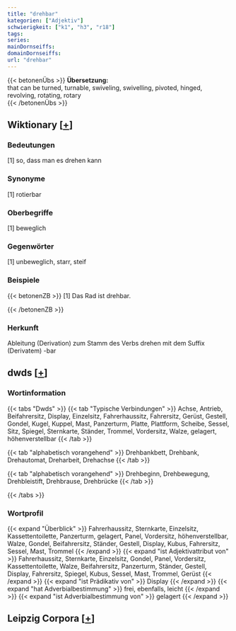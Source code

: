 ```yaml
---
title: "drehbar"
kategorien: ["Adjektiv"]
schwierigkeit: ["k1", "h3", "r18"]
tags:
series:
mainDornseiffs:
domainDornseiffs:
url: "drehbar"
---
```


{{< betonenÜbs >}}
**Übersetzung:**  
that can be turned, turnable, swiveling, swivelling, pivoted, hinged, revolving, rotating, rotary  
{{< /betonenÜbs >}}

## Wiktionary [[+](https://de.wiktionary.org/wiki/drehbar)]

### Bedeutungen
[1] so, dass man es drehen kann  

### Synonyme
[1] rotierbar  

### Oberbegriffe
[1] beweglich  

### Gegenwörter
[1] unbeweglich, starr, steif  

### Beispiele
{{< betonenZB >}}
[1] Das Rad ist drehbar.  

{{< /betonenZB >}}
### Herkunft
Ableitung (Derivation) zum Stamm des Verbs drehen mit dem Suffix (Derivatem) -bar  



## dwds [[+](https://www.dwds.de/wb/drehbar)]

### Wortinformation
{{< tabs "Dwds" >}}
{{< tab "Typische Verbindungen" >}}
Achse, Antrieb, Beifahrersitz, Display, Einzelsitz, Fahrerhaussitz, Fahrersitz, Gerüst, Gestell, Gondel, Kugel, Kuppel, Mast, Panzerturm, Platte, Plattform, Scheibe, Sessel, Sitz, Spiegel, Sternkarte, Ständer, Trommel, Vordersitz, Walze, gelagert, höhenverstellbar
{{< /tab >}}

{{< tab "alphabetisch vorangehend" >}}
Drehbankbett, Drehbank, Drehautomat, Dreharbeit, Drehachse
{{< /tab >}}

{{< tab "alphabetisch vorangehend" >}}
Drehbeginn, Drehbewegung, Drehbleistift, Drehbrause, Drehbrücke
{{< /tab >}}

{{< /tabs >}}

### Wortprofil
{{< expand "Überblick" >}} Fahrerhaussitz, Sternkarte, Einzelsitz, Kassettentoilette, Panzerturm, gelagert, Panel, Vordersitz, höhenverstellbar, Walze, Gondel, Beifahrersitz, Ständer, Gestell, Display, Kubus, Fahrersitz, Sessel, Mast, Trommel {{< /expand >}}
{{< expand "ist Adjektivattribut von" >}} Fahrerhaussitz, Sternkarte, Einzelsitz, Gondel, Panel, Vordersitz, Kassettentoilette, Walze, Beifahrersitz, Panzerturm, Ständer, Gestell, Display, Fahrersitz, Spiegel, Kubus, Sessel, Mast, Trommel, Gerüst {{< /expand >}}
{{< expand "ist Prädikativ von" >}} Display {{< /expand >}}
{{< expand "hat Adverbialbestimmung" >}} frei, ebenfalls, leicht {{< /expand >}}
{{< expand "ist Adverbialbestimmung von" >}} gelagert {{< /expand >}}

## Leipzig Corpora [[+](https://corpora.uni-leipzig.de/en/res?word=drehbar&corpusId=deu_newscrawl-public_2018)]

